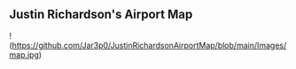 ## Justin Richardson's Airport Map

!(https://github.com/Jar3p0/JustinRichardsonAirportMap/blob/main/Images/map.jpg)
